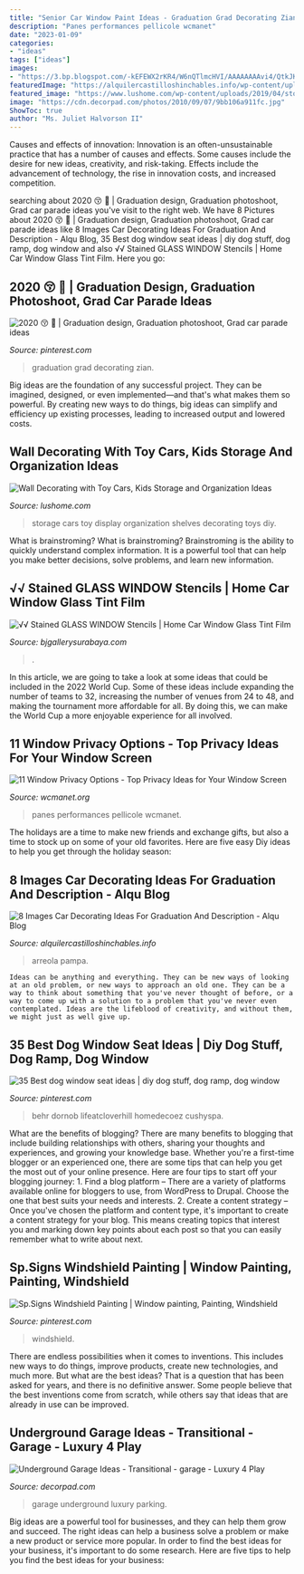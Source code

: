 ```yaml
---
title: "Senior Car Window Paint Ideas - Graduation Grad Decorating Zian"
description: "Panes performances pellicole wcmanet"
date: "2023-01-09"
categories:
- "ideas"
tags: ["ideas"]
images:
- "https://3.bp.blogspot.com/-kEFEWX2rKR4/W6nQTlmcHVI/AAAAAAAAvi4/QtkJKpRk1H0CeYhAMMxr3-nqQJelXZu4wCLcBGAs/s1600/stained-glass-window-stencils.jpg"
featuredImage: "https://alquilercastilloshinchables.info/wp-content/uploads/2020/06/Senior-car-window-painting-by-Veronica-Arreola-With-images-Car-....jpg"
featured_image: "https://www.lushome.com/wp-content/uploads/2019/04/storage-organization-decoration-ideas-cars-kids-toys-20.jpg"
image: "https://cdn.decorpad.com/photos/2010/09/07/9bb106a911fc.jpg"
ShowToc: true
author: "Ms. Juliet Halvorson II"
---
```



Causes and effects of innovation:
Innovation is an often-unsustainable practice that has a number of causes and effects. Some causes include the desire for new ideas, creativity, and risk-taking. Effects include the advancement of technology, the rise in innovation costs, and increased competition.

	

		
searching about 2020 😚 🏼 | Graduation design, Graduation photoshoot, Grad car parade ideas you've visit to the right web. We have 8 Pictures about 2020 😚 🏼 | Graduation design, Graduation photoshoot, Grad car parade ideas like 8 Images Car Decorating Ideas For Graduation And Description - Alqu Blog, 35 Best dog window seat ideas | diy dog stuff, dog ramp, dog window and also √√ Stained GLASS WINDOW Stencils | Home Car Window Glass Tint Film. Here you go:
		
    
## 2020 😚 🏼 | Graduation Design, Graduation Photoshoot, Grad Car Parade Ideas

<img loading=lazy src="https://i.pinimg.com/originals/61/73/02/617302625bd89120a1b08bbbfb40e002.jpg" onerror="this.onerror=null;this.src='https://tse2.mm.bing.net/th?id=OIP.D-npKSefle2mQxyG2sVj3QHaJ4&amp;pid=15.1';" alt="2020 😚 🏼 | Graduation design, Graduation photoshoot, Grad car parade ideas">

_Source: pinterest.com_

>graduation grad decorating zian. 

	

Big ideas are the foundation of any successful project. They can be imagined, designed, or even implemented—and that's what makes them so powerful. By creating new ways to do things, big ideas can simplify and efficiency up existing processes, leading to increased output and lowered costs.

    
## Wall Decorating With Toy Cars, Kids Storage And Organization Ideas

<img loading=lazy src="https://www.lushome.com/wp-content/uploads/2019/04/storage-organization-decoration-ideas-cars-kids-toys-20.jpg" onerror="this.onerror=null;this.src='https://tse3.mm.bing.net/th?id=OIP.1sft8gUoD51_4Qvty_E7EwHaKB&amp;pid=15.1';" alt="Wall Decorating with Toy Cars, Kids Storage and Organization Ideas">

_Source: lushome.com_

>storage cars toy display organization shelves decorating toys diy. 

	

What is brainstroming?
What is brainstroming? Brainstroming is the ability to quickly understand complex information. It is a powerful tool that can help you make better decisions, solve problems, and learn new information.

    
## √√ Stained GLASS WINDOW Stencils | Home Car Window Glass Tint Film

<img loading=lazy src="https://3.bp.blogspot.com/-kEFEWX2rKR4/W6nQTlmcHVI/AAAAAAAAvi4/QtkJKpRk1H0CeYhAMMxr3-nqQJelXZu4wCLcBGAs/s1600/stained-glass-window-stencils.jpg" onerror="this.onerror=null;this.src='https://tse3.mm.bing.net/th?id=OIP.vQxYTMvXsoTcQUnMatLEwgHaFk&amp;pid=15.1';" alt="√√ Stained GLASS WINDOW Stencils | Home Car Window Glass Tint Film">

_Source: bjgallerysurabaya.com_

>. 

	

In this article, we are going to take a look at some ideas that could be included in the 2022 World Cup. Some of these ideas include expanding the number of teams to 32, increasing the number of venues from 24 to 48, and making the tournament more affordable for all. By doing this, we can make the World Cup a more enjoyable experience for all involved.

    
## 11 Window Privacy Options - Top Privacy Ideas For Your Window Screen

<img loading=lazy src="https://www.wcmanet.org/wp-content/uploads/2020/04/Glass-Film.jpg" onerror="this.onerror=null;this.src='https://tse4.mm.bing.net/th?id=OIP.OM5QPe_F4QcWaOXRrKbpxgHaLH&amp;pid=15.1';" alt="11 Window Privacy Options - Top Privacy Ideas for Your Window Screen">

_Source: wcmanet.org_

>panes performances pellicole wcmanet. 

	

The holidays are a time to make new friends and exchange gifts, but also a time to stock up on some of your old favorites. Here are five easy Diy ideas to help you get through the holiday season: 

    
## 8 Images Car Decorating Ideas For Graduation And Description - Alqu Blog

<img loading=lazy src="https://alquilercastilloshinchables.info/wp-content/uploads/2020/06/Senior-car-window-painting-by-Veronica-Arreola-With-images-Car-....jpg" onerror="this.onerror=null;this.src='https://tse3.mm.bing.net/th?id=OIP.BBnhx6Q8JO4rx_sgT-pxOwHaFi&amp;pid=15.1';" alt="8 Images Car Decorating Ideas For Graduation And Description - Alqu Blog">

_Source: alquilercastilloshinchables.info_

>arreola pampa. 

	


    Ideas can be anything and everything. They can be new ways of looking at an old problem, or new ways to approach an old one. They can be a way to think about something that you've never thought of before, or a way to come up with a solution to a problem that you've never even contemplated. Ideas are the lifeblood of creativity, and without them, we might just as well give up.

    
## 35 Best Dog Window Seat Ideas | Diy Dog Stuff, Dog Ramp, Dog Window

<img loading=lazy src="https://i.pinimg.com/474x/fd/64/3e/fd643eeda74badf14bb07d9d7b12123d--window-benches-window-seats.jpg" onerror="this.onerror=null;this.src='https://tse2.mm.bing.net/th?id=OIP.NtVVgC_5TZ0jBUyAHwjKIwAAAA&amp;pid=15.1';" alt="35 Best dog window seat ideas | diy dog stuff, dog ramp, dog window">

_Source: pinterest.com_

>behr dornob lifeatcloverhill homedecoez cushyspa. 

	

What are the benefits of blogging?
There are many benefits to blogging that include building relationships with others, sharing your thoughts and experiences, and growing your knowledge base. Whether you're a first-time blogger or an experienced one, there are some tips that can help you get the most out of your online presence. Here are four tips to start off your blogging journey: 1. Find a blog platform – There are a variety of platforms available online for bloggers to use, from WordPress to Drupal. Choose the one that best suits your needs and interests. 2. Create a content strategy – Once you've chosen the platform and content type, it's important to create a content strategy for your blog. This means creating topics that interest you and marking down key points about each post so that you can easily remember what to write about next. 
    
## Sp.Signs Windshield Painting | Window Painting, Painting, Windshield

<img loading=lazy src="https://i.pinimg.com/originals/31/61/8e/31618e50369ad218c19dda80ec019d45.jpg" onerror="this.onerror=null;this.src='https://tse3.mm.bing.net/th?id=OIP.iiUdA0r1OTkSXS-IqdcKzgHaHa&amp;pid=15.1';" alt="Sp.Signs Windshield Painting | Window painting, Painting, Windshield">

_Source: pinterest.com_

>windshield. 

	

There are endless possibilities when it comes to inventions. This includes new ways to do things, improve products, create new technologies, and much more. But what are the best ideas? That is a question that has been asked for years, and there is no definitive answer. Some people believe that the best inventions come from scratch, while others say that ideas that are already in use can be improved.

    
## Underground Garage Ideas - Transitional - Garage - Luxury 4 Play

<img loading=lazy src="https://cdn.decorpad.com/photos/2010/09/07/9bb106a911fc.jpg" onerror="this.onerror=null;this.src='https://tse2.mm.bing.net/th?id=OIP.Vvsq47jQ-5dWUgKaB2TkPwHaE8&amp;pid=15.1';" alt="Underground Garage Ideas - Transitional - garage - Luxury 4 Play">

_Source: decorpad.com_

>garage underground luxury parking. 

	

Big ideas are a powerful tool for businesses, and they can help them grow and succeed. The right ideas can help a business solve a problem or make a new product or service more popular. In order to find the best ideas for your business, it's important to do some research. Here are five tips to help you find the best ideas for your business:

